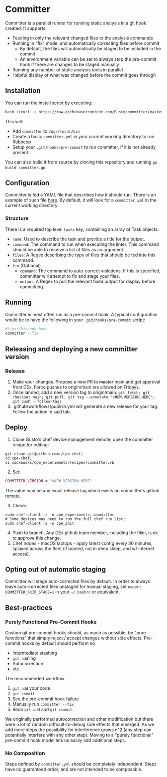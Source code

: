 # Committer

Committer is a parallel runner for running static analysis in a git hook created. It supports:
- Feeding in only the relevant changed files to the analysis commands
- Running in "fix" mode, and automatically correcting files before commit
  - By default, the files will automatically be staged to be included in the commit
  - An environment variable can be set to always stop the pre-commit hook if there are changes to be staged manually
- Running any number of static analysis tools in parallel
- Helpful display of what was changed before the commit goes through

## Installation
You can run the install script by executing:
```bash
bash <(curl -s https://raw.githubusercontent.com/Gusto/committer/master/configure.sh)
```
This will:
- Add `committer` to `/usr/local/bin`
- Create a basic `committer.yml` in your current working directory to run Rubocop
- Setup your `.git/hooks/pre-commit` to run committer, if it is not already present

You can also build it from source by cloning this repository and running `go build committer.go`.

## Configuration

Committer is fed a YAML file that describes how it should run. There is an example of such file [here](https://github.com/Gusto/committer/blob/master/committer.yml). By default, it will look for a `committer.yml` in the current working directory.

### Structure

There is a required top level `tasks` key, containing an array of Task objects.

- `name`: Used to describe the task and provide a title for the output.
- `command`: The command to run when executing the linter. This command should be able to receive a list of files as an argument.
- `files`: A Regex describing the type of files that should be fed into this command.
- `fix` (Optional)
  - `command`: The command to auto-correct violations. If this is specified, committer will attempt to fix and stage your files.
  - `output`: A Regex to pull the relevant fixed output for display before committing.

## Running

Committer is most often run as a pre-commit hook. A typical configuration would be to have the following in your `.git/hooks/pre-commit` script:

```bash
#!/usr/bin/env bash
committer --fix
```

## Releasing and deploying a new committer version

### Release

1. Make your changes. Propose a new PR to ~~master~~ main and get approval from DEx. Force pushes to origin/main are allowed on Fridays.
2. Once landed, add a new version tag to origin/main: `git fetch; git checkout main; git pull; git tag --annotate "vNEW.VERSION.HERE"; git push --follow-tags`
3. .github/workflows/publish.yml will generate a new release for your tag. Follow the action in said tab.

## Deploy

1. Clone Gusto's chef device management remote, open the committer recipe for editing:
```shell
git clone git@github.com:/cpe-chef;
cd cpe-chef;
vi cookbooks/cpe_experiments/recipes/committer.rb
```
2. Set:
```ruby
COMMITTER_VERSION = "vNEW.VERSION.HERE"
```
The value may be any exact release tag which exists on committer's github remote.

3. Check:
```shell
sudo chef-client -z -o cpe_experiments::committer
# Some devices may need to run the full chef run list:
sudo chef-client -z -o cpe_init
```
4. Push to branch. Any DEx github team member, including the filier, is ok to approve this change.
5. Chef nodes - macOS laptops - apply latest config every 30 minutes, splayed across the fleet (if booted, not in deep sleep, and w/ internet access).


## Opting out of automatic staging

Committer will stage auto-corrected files by default. In order to always leave auto-corrected files unstaged for manual staging, set `export COMMITTER_SKIP_STAGE=1` in your `~/.bashrc` or equivalent.


## Best-practices
### Purely Functional Pre-Commit Hooks
Custom git pre-commit hooks should, as much as possible, be "pure functions" that simply reject / accept changes without side effects. Pre-commit hooks by default should perform no
- Intermediate stashing
- `git add`'ing
- Autocorrection
- etc

The recommended workflow:
1. `git add` your code
2. `git commit`
3. See the pre-commit hook failure
4. Manually run `committer --fix`
5. Redo `git add` and `git commit`.

We originally performed autocorrection and other modification but there were a lot of random difficult-to-debug side effects that emerged. As we add more steps the possibility for interference grows n^2 (any step can potentially interfere with any other step). Moving to a "purely functional" pre-commit hook model lets us easily add additional steps.

### No Composition
Steps defined by `committer.yml` should be completely independent. Steps have no guaranteed order, and are not intended to be composable.
